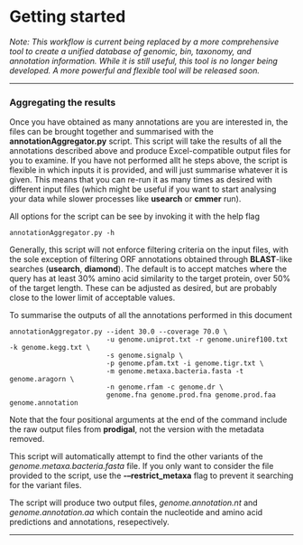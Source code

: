 # Getting started

*Note: This workflow is current being replaced by a more comprehensive tool to create a unified database of genomic, bin, taxonomy, and annotation information. While it is still useful, this tool is no longer being developed. A more powerful and flexible tool will be released soon.*

----

### Aggregating the results

Once you have obtained as many annotations are you are interested in, the files can be brought together and summarised with the **annotationAggregator.py** script. This script will take the results of all the annotations described above and produce Excel-compatible output files for you to examine. If you have not performed allt he steps above, the script is flexible in which inputs it is provided, and will just summarise whatever it is given. This means that you can re-run it as many times as desired with different input files (which might be useful if you want to start analysing your data while slower processes like **usearch** or **cmmer** run).

All options for the script can be see by invoking it with the help flag

```
annotationAggregator.py -h
```

Generally, this script will not enforce filtering criteria on the input files, with the sole exception of filtering ORF annotations obtained through **BLAST**-like searches (**usearch**, **diamond**). The default is to accept matches where the query has at least 30% amino acid similarity to the target protein, over 50% of the target length. These can be adjusted as desired, but are probably close to the lower limit of acceptable values.

To summarise the outputs of all the annotations performed in this document

```
annotationAggregator.py --ident 30.0 --coverage 70.0 \
                        -u genome.uniprot.txt -r genome.uniref100.txt -k genome.kegg.txt \
                        -s genome.signalp \
                        -p genome.pfam.txt -i genome.tigr.txt \
                        -m genome.metaxa.bacteria.fasta -t genome.aragorn \
                        -n genome.rfam -c genome.dr \
                        genome.fna genome.prod.fna genome.prod.faa genome.annotation
```

Note that the four positional arguments at the end of the command include the raw output files from **prodigal**, not the version with the metadata removed.

This script will automatically attempt to find the other variants of the *genome.metaxa.bacteria.fasta* file. If you only want to consider the file provided to the script, use the **-–restrict_metaxa** flag to prevent it searching for the variant files.

The script will produce two output files, *genome.annotation.nt* and *genome.annotation.aa* which contain the nucleotide and amino acid predictions and annotations, resepectively.

----